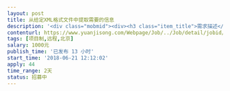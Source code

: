 ```yaml
---                
layout: post       
title: 从给定XML格式文件中提取需要的信息           
description: '<div class="mobmid"><div><h3 class="item_title">需求描述</h3><p>给定XML文件格式定义<br/>根据定义，使用c#读XML文件；<br/>根据要求，读取指定的element的值；<br/>将所读取的值以给定的类List返回；<br/> <br/>目前有三个XML文件格式，大同小异。</p></div><!--info end--></div>'     
contenturl: https://www.yuanjisong.com/Webpage/Job/../Job/detail/jobid/101595      
tags: [项目制,远程,北京]            
salary: 1000元          
publish_time: '已发布 13 小时'         
start_time: '2018-06-21 12:12:02'           
apply: 44                   
time_range: 2天              
status: 招募中                  
---                 
```

